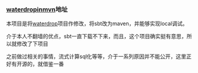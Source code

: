 ### [waterdropinmvn](https://github.com/peopleindreamdontsleep/waterdropinmvn)地址

本项目是将[waterdrop](https://github.com/InterestingLab/waterdrop)项目作修改，将sbt改为maven，并能够实现local调试。

介于本人不翻墙的优点，sbt一直下载不下来，而且，这个项目确实挺有意思，所以就修改了下项目

之前做过相关的事情，流式计算sql化等等，介于一系列原因并不能公开，这里正好有开源的，就借鉴一番